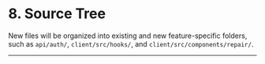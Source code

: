 # **8. Source Tree**

New files will be organized into existing and new feature-specific folders, such as `api/auth/`, `client/src/hooks/`, and `client/src/components/repair/`.

---
